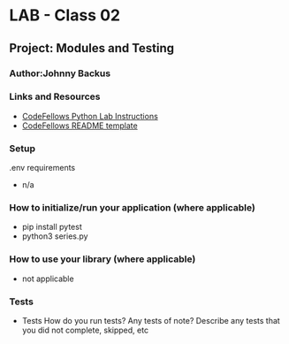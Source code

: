 # LAB - Class 02

## Project: Modules and Testing

### Author:Johnny Backus

### Links and Resources

- [CodeFellows Python Lab Instructions](https://codefellows.github.io/code-401-python-guide/reference/submission-instructions/labs/)
- [CodeFellows README template](https://codefellows.github.io/code-401-python-guide/reference/submission-instructions/labs/README-template.html)

### Setup
.env requirements
- n/a

### How to initialize/run your application (where applicable)

- pip install pytest
- python3 series.py

### How to use your library (where applicable)

- not applicable

### Tests

- Tests
How do you run tests?
Any tests of note?
Describe any tests that you did not complete, skipped, etc
